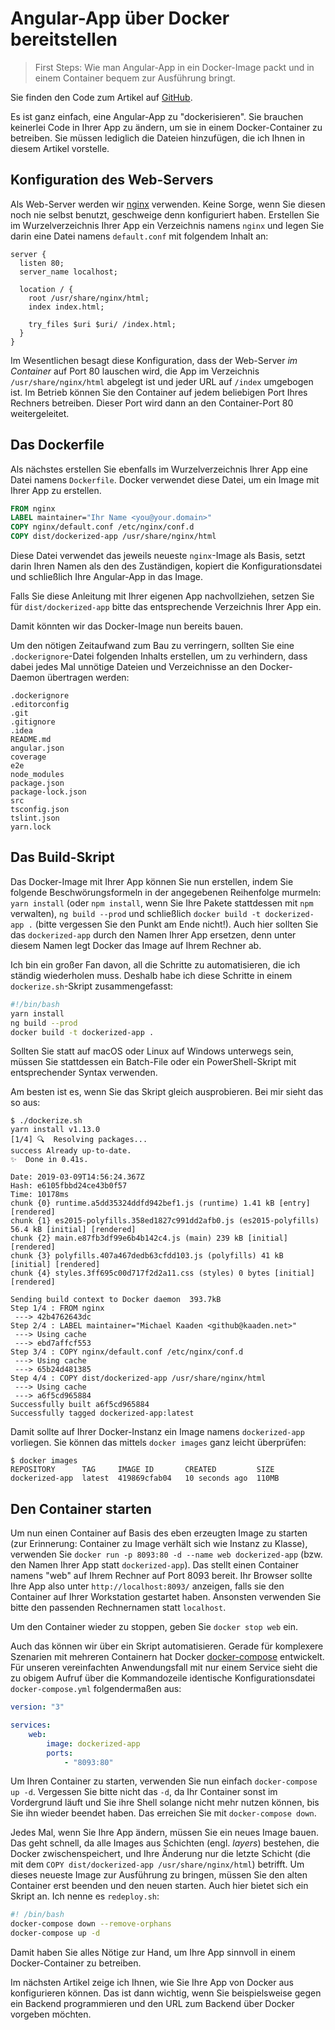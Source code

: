 # Angular-App über Docker bereitstellen

> First Steps: Wie man Angular-App in ein Docker-Image packt und in einem
> Container bequem zur Ausführung bringt.

Sie finden den Code zum Artikel auf
[GitHub](https://github.com/MichaelKaaden/dockerized-app/tree/master/Part-1-Simple-Case).

Es ist ganz einfach, eine Angular-App zu "dockerisieren". Sie brauchen keinerlei
Code in Ihrer App zu ändern, um sie in einem Docker-Container zu betreiben. Sie
müssen lediglich die Dateien hinzufügen, die ich Ihnen in diesem Artikel
vorstelle.

## Konfiguration des Web-Servers

Als Web-Server werden wir [nginx](http://nginx.org/) verwenden. Keine Sorge,
wenn Sie diesen noch nie selbst benutzt, geschweige denn konfiguriert haben.
Erstellen Sie im Wurzelverzeichnis Ihrer App ein Verzeichnis namens `nginx` und
legen Sie darin eine Datei namens `default.conf` mit folgendem Inhalt an:

```nginx
server {
  listen 80;
  server_name localhost;

  location / {
    root /usr/share/nginx/html;
    index index.html;

    try_files $uri $uri/ /index.html;
  }
}
```

Im Wesentlichen besagt diese Konfiguration, dass der Web-Server _im Container_
auf Port 80 lauschen wird, die App im Verzeichnis `/usr/share/nginx/html`
abgelegt ist und jeder URL auf `/index` umgebogen ist. Im Betrieb können Sie den
Container auf jedem beliebigen Port Ihres Rechners betreiben. Dieser Port wird
dann an den Container-Port 80 weitergeleitet.

## Das Dockerfile

Als nächstes erstellen Sie ebenfalls im Wurzelverzeichnis Ihrer App eine Datei
namens `Dockerfile`. Docker verwendet diese Datei, um ein Image mit Ihrer App zu
erstellen.

```dockerfile
FROM nginx
LABEL maintainer="Ihr Name <you@your.domain>"
COPY nginx/default.conf /etc/nginx/conf.d
COPY dist/dockerized-app /usr/share/nginx/html
```

Diese Datei verwendet das jeweils neueste `nginx`-Image als Basis, setzt darin
Ihren Namen als den des Zuständigen, kopiert die Konfigurationsdatei und
schließlich Ihre Angular-App in das Image.

Falls Sie diese Anleitung mit Ihrer eigenen App nachvollziehen, setzen Sie für
`dist/dockerized-app` bitte das entsprechende Verzeichnis Ihrer App ein.

Damit könnten wir das Docker-Image nun bereits bauen.

Um den nötigen Zeitaufwand zum Bau zu verringern, sollten Sie eine
`.dockerignore`-Datei folgenden Inhalts erstellen, um zu verhindern, dass dabei
jedes Mal unnötige Dateien und Verzeichnisse an den Docker-Daemon übertragen
werden:

```
.dockerignore
.editorconfig
.git
.gitignore
.idea
README.md
angular.json
coverage
e2e
node_modules
package.json
package-lock.json
src
tsconfig.json
tslint.json
yarn.lock
```

## Das Build-Skript

Das Docker-Image mit Ihrer App können Sie nun erstellen, indem Sie folgende
Beschwörungsformeln in der angegebenen Reihenfolge murmeln: `yarn install` (oder
`npm install`, wenn Sie Ihre Pakete stattdessen mit `npm` verwalten),
`ng build --prod` und schließlich `docker build -t dockerized-app .` (bitte
vergessen Sie den Punkt am Ende nicht!). Auch hier sollten Sie das
`dockerized-app` durch den Namen Ihrer App ersetzen, denn unter diesem Namen
legt Docker das Image auf Ihrem Rechner ab.

Ich bin ein großer Fan davon, all die Schritte zu automatisieren, die ich
ständig wiederholen muss. Deshalb habe ich diese Schritte in einem
`dockerize.sh`-Skript zusammengefasst:

```bash
#!/bin/bash
yarn install
ng build --prod
docker build -t dockerized-app .
```

Sollten Sie statt auf macOS oder Linux auf Windows unterwegs sein, müssen Sie
stattdessen ein Batch-File oder ein PowerShell-Skript mit entsprechender Syntax
verwenden.

Am besten ist es, wenn Sie das Skript gleich ausprobieren. Bei mir sieht das so
aus:

```console
$ ./dockerize.sh
yarn install v1.13.0
[1/4] 🔍  Resolving packages...
success Already up-to-date.
✨  Done in 0.41s.

Date: 2019-03-09T14:56:24.367Z
Hash: e6105fbbd24ce43b0f57
Time: 10178ms
chunk {0} runtime.a5dd35324ddfd942bef1.js (runtime) 1.41 kB [entry] [rendered]
chunk {1} es2015-polyfills.358ed1827c991dd2afb0.js (es2015-polyfills) 56.4 kB [initial] [rendered]
chunk {2} main.e87fb3df99e6b4b142c4.js (main) 239 kB [initial] [rendered]
chunk {3} polyfills.407a467dedb63cfdd103.js (polyfills) 41 kB [initial] [rendered]
chunk {4} styles.3ff695c00d717f2d2a11.css (styles) 0 bytes [initial] [rendered]

Sending build context to Docker daemon  393.7kB
Step 1/4 : FROM nginx
 ---> 42b4762643dc
Step 2/4 : LABEL maintainer="Michael Kaaden <github@kaaden.net>"
 ---> Using cache
 ---> ebd7affcf553
Step 3/4 : COPY nginx/default.conf /etc/nginx/conf.d
 ---> Using cache
 ---> 65b24d481385
Step 4/4 : COPY dist/dockerized-app /usr/share/nginx/html
 ---> Using cache
 ---> a6f5cd965884
Successfully built a6f5cd965884
Successfully tagged dockerized-app:latest
```

Damit sollte auf Ihrer Docker-Instanz ein Image namens `dockerized-app`
vorliegen. Sie können das mittels `docker images` ganz leicht überprüfen:

```console
$ docker images
REPOSITORY      TAG     IMAGE ID       CREATED         SIZE
dockerized-app  latest  419869cfab04   10 seconds ago  110MB
```

## Den Container starten

Um nun einen Container auf Basis des eben erzeugten Image zu starten (zur
Erinnerung: Container zu Image verhält sich wie Instanz zu Klasse), verwenden
Sie `docker run -p 8093:80 -d --name web dockerized-app` (bzw. den Namen Ihrer
App statt `dockerized-app`). Das stellt einen Container namens "web" auf Ihrem
Rechner auf Port 8093 bereit. Ihr Browser sollte Ihre App also unter
`http://localhost:8093/` anzeigen, falls sie den Container auf Ihrer Workstation
gestartet haben. Ansonsten verwenden Sie bitte den passenden Rechnernamen statt
`localhost`.

Um den Container wieder zu stoppen, geben Sie `docker stop web` ein.

Auch das können wir über ein Skript automatisieren. Gerade für komplexere
Szenarien mit mehreren Containern hat Docker
[docker-compose](https://docs.docker.com/compose/) entwickelt. Für unseren
vereinfachten Anwendungsfall mit nur einem Service sieht die zu obigem Aufruf
über die Kommandozeile identische Konfigurationsdatei `docker-compose.yml`
folgendermaßen aus:

```yaml
version: "3"

services:
    web:
        image: dockerized-app
        ports:
            - "8093:80"
```

Um Ihren Container zu starten, verwenden Sie nun einfach `docker-compose up -d`.
Vergessen Sie bitte nicht das `-d`, da Ihr Container sonst im Vordergrund läuft
und Sie ihre Shell solange nicht mehr nutzen können, bis Sie ihn wieder beendet
haben. Das erreichen Sie mit `docker-compose down`.

Jedes Mal, wenn Sie Ihre App ändern, müssen Sie ein neues Image bauen. Das geht
schnell, da alle Images aus Schichten (engl. _layers_) bestehen, die Docker
zwischenspeichert, und Ihre Änderung nur die letzte Schicht (die mit dem
`COPY dist/dockerized-app /usr/share/nginx/html`) betrifft. Um dieses neueste
Image zur Ausführung zu bringen, müssen Sie den alten Container erst beenden und
den neuen starten. Auch hier bietet sich ein Skript an. Ich nenne es
`redeploy.sh`:

```bash
#! /bin/bash
docker-compose down --remove-orphans
docker-compose up -d
```

Damit haben Sie alles Nötige zur Hand, um Ihre App sinnvoll in einem
Docker-Container zu betreiben.

Im nächsten Artikel zeige ich Ihnen, wie Sie Ihre App von Docker aus
konfigurieren können. Das ist dann wichtig, wenn Sie beispielsweise gegen ein
Backend programmieren und den URL zum Backend über Docker vorgeben möchten.
